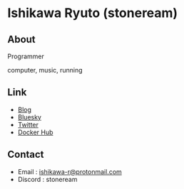 # Ishikawa Ryuto (stoneream)

## About

Programmer

computer, music, running

## Link

- [Blog](https://stoneream.hatenablog.jp/)
- [Bluesky](https://bsky.app/profile/stoneream.bsky.social)
- [Twitter](https://twitter.com/stoneream)
- [Docker Hub](https://hub.docker.com/u/stoneream)

## Contact

- Email : [ishikawa-r@protonmail.com](<mailto:ishikawa-r@protonmail.com>)
- Discord : stoneream
